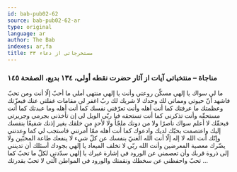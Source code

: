 ```yaml
---
id: bab-pub02-62
source: bab-pub02-62-ar
type: original
language: ar
author: The Bab
indexes: ar,fa
title: مستخرجاتى از دعاء ۳۳
---
```

### مناجاة – منتخباتى آيات از آثار حضرت نقطه أولى، ۱۳٤ بديع، الصفحة ۱٤٥

ما لي سواك يا إلهي مسکِّن روعتي وأنت يا إلهي منتهى أملي ما أحبّ إلّا أنت ومن تحبّ فاشهد أنّ حيوتي ومماتي لك وحدك لا شريك لك ربّ اغفر لي مقامات غفلتي عنك فبعزّتك وعظمتك ما عرفتك كما أنت أهله وأنت تعرّفني نفسك كما أنت أهله وما عبدتك كما أنت مستحقّه وأنت تذكرني كما أنت تستحقه فيا ربّي الويل لي إن تأخذني بجرمي وجريرتي فبحقّك لا أعلم سواك ناصرًا ولا من دونك ملجًأ ولا لأحدٍ من خلقك بغير إذنك شفيعًا بنفسك إليك واعتصمت بحبّك لديك وادعوك كما أنت أهله ممّا أمرتني فاستجب لي كما وعدتني وإنّك أنت الله لا إله إلّا أنت الله الغنيّ بنفسك عن كلّ شيء لا ينفعك طاعة المحبّين ولا يضّرك معصية المعرضين وأنت الله ربّي لا تخلف الميعاد يا إلهي بجودك أسئلك أن تدينني إلى ذروة قربك وأن تعصمني عن الورود في إشارة غيرك يا إلهي سدّدني لكلّ ما تحبّ كما تحبّ واحفظني عن سخطك ونقمتك والورود في المواطن الّتي لا تحبّ بقدرتك ...